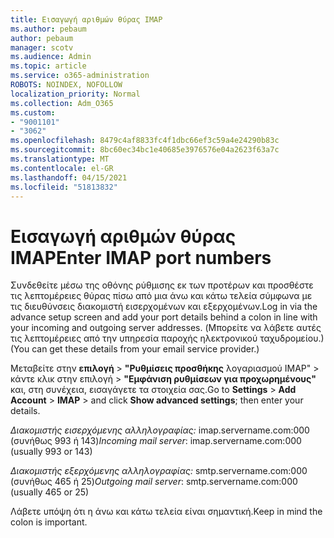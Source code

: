 ```yaml
---
title: Εισαγωγή αριθμών θύρας IMAP
ms.author: pebaum
author: pebaum
manager: scotv
ms.audience: Admin
ms.topic: article
ms.service: o365-administration
ROBOTS: NOINDEX, NOFOLLOW
localization_priority: Normal
ms.collection: Adm_O365
ms.custom:
- "9001101"
- "3062"
ms.openlocfilehash: 8479c4af8833fc4f1dbc66ef3c59a4e24290b83c
ms.sourcegitcommit: 8bc60ec34bc1e40685e3976576e04a2623f63a7c
ms.translationtype: MT
ms.contentlocale: el-GR
ms.lasthandoff: 04/15/2021
ms.locfileid: "51813832"
---
```

# <a name="enter-imap-port-numbers"></a><span data-ttu-id="65777-102">Εισαγωγή αριθμών θύρας IMAP</span><span class="sxs-lookup"><span data-stu-id="65777-102">Enter IMAP port numbers</span></span>

<span data-ttu-id="65777-103">Συνδεθείτε μέσω της οθόνης ρύθμισης εκ των προτέρων και προσθέστε τις λεπτομέρειες θύρας πίσω από μια άνω και κάτω τελεία σύμφωνα με τις διευθύνσεις διακομιστή εισερχομένων και εξερχομένων.</span><span class="sxs-lookup"><span data-stu-id="65777-103">Log in via the advance setup screen and add your port details behind a colon in line with your incoming and outgoing server addresses.</span></span> <span data-ttu-id="65777-104">(Μπορείτε να λάβετε αυτές τις λεπτομέρειες από την υπηρεσία παροχής ηλεκτρονικού ταχυδρομείου.)</span><span class="sxs-lookup"><span data-stu-id="65777-104">(You can get these details from your email service provider.)</span></span> 

<span data-ttu-id="65777-105">Μεταβείτε στην **επιλογή**  >  **"Ρυθμίσεις προσθήκης** λογαριασμού IMAP" > κάντε κλικ στην επιλογή  >   **"Εμφάνιση ρυθμίσεων για προχωρημένους"** και, στη συνέχεια, εισαγάγετε τα στοιχεία σας.</span><span class="sxs-lookup"><span data-stu-id="65777-105">Go to **Settings** > **Add Account** > **IMAP** > and click **Show advanced settings**; then enter your details.</span></span> 

<span data-ttu-id="65777-106">*Διακομιστής εισερχόμενης αλληλογραφίας:* imap.servername.com:000 (συνήθως 993 ή 143)</span><span class="sxs-lookup"><span data-stu-id="65777-106">*Incoming mail server*: imap.servername.com:000 (usually 993 or 143)</span></span> 

<span data-ttu-id="65777-107">*Διακομιστής εξερχόμενης αλληλογραφίας:* smtp.servername.com:000 (συνήθως 465 ή 25)</span><span class="sxs-lookup"><span data-stu-id="65777-107">*Outgoing mail server*: smtp.servername.com:000 (usually 465 or 25)</span></span> 

<span data-ttu-id="65777-108">Λάβετε υπόψη ότι η άνω και κάτω τελεία είναι σημαντική.</span><span class="sxs-lookup"><span data-stu-id="65777-108">Keep in mind the colon is important.</span></span> 
